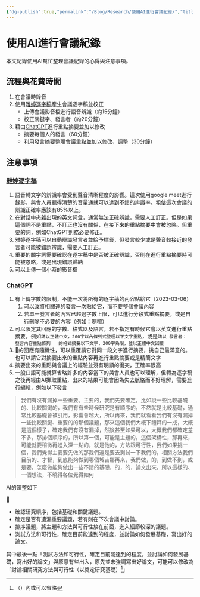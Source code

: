 ```yaml
---
{"dg-publish":true,"permalink":"/Blog/Research/使用AI進行會議紀錄/","title":"使用AI進行會議紀錄","tags":["blog","ai","chatgpt"]}
---
```



# 使用AI進行會議紀錄

本文紀錄使用AI幫忙整理會議紀錄的心得與注意事項。

## 流程與花費時間

1. 在會議時錄音
2. 使用[雅婷逐字稿](https://asr.yating.tw/)產生會議逐字稿並校正
   - 上傳會議影音檔進行語音辨識（約15分鐘）
   - 校正關鍵字、發言者（約20分鐘）
3. 藉由[ChatGPT](https://chat.openai.com/chat)進行重點摘要並加以修改
   - 摘要每個人的發言（60分鐘）
   - 利用發言摘要整理會議重點並加以修改、調整（30分鐘）

## 注意事項

### [雅婷逐字稿](https://asr.yating.tw/)

1. 語音轉文字的辨識率會受到聲音清晰程度的影響。這次使用google meet進行錄影，與會人員聽得清楚的音量通就可以達到不錯的辨識率。粗估這次會議的辨識正確率應該有85%以上。
2. 在對話中夾雜出現的英文詞彙，通常無法正確辨識，需要人工訂正。但是如果這個詞不是重點，不訂正也沒有關係，在接下來的重點摘要中會被忽略。但重要的詞，例如ChatGPT則務必要修正。
3. 雅婷逐字稿可以自動辨識發言者並給予標籤，但發言較少或是聲音較接近的發言者可能被錯誤辨識，需要人工訂正。
4. 重要的關字詞需要確認在逐字稿中是否被正確辨識，否則在進行重點摘要時可能被忽略，或是出現錯誤歸納
5. 可以上傳一個小時的影音檔

### [ChatGPT](https://chat.openai.com/chat)

1. 有上傳字數的限制，不能一次將所有的逐字稿的內容貼給它（2023-03-06）
   1. 可以改將相關連的發言一次貼給它，而不要整個會議內容
   2. 若單一發言者的內容已超過字數上限，可以進行分段式重點摘要，或是自行刪除不必要的內容（例如：寒喧）
2. 可以限定其回應的字數、格式以及語言，若不指定有時候它會以英文進行重點摘要。例如`請以正體中文，200字以內條列式整理以下文字重點`，或是`請以 發言者：  發言內容重點條列   的格式摘要以下文字，200字為限，並以正體中文回覆`
3. 🤖的回應有隨機性，可以重覆請它對同一段文字進行摘要，挑自己最滿意的。也可以請它對摘要出來的重點內容再進行重點摘要或是精簡文字
4. 摘要出來的重點與會議上的經驗並沒有明顯的衝突，正確率很高
5. 一般口語可能就算省略許多的內容當下的與會人員也可以理解，但轉為逐字稿之後再經由AI擷取重點，出來的結果可能會因為失去脈絡而不好理解，需要進行編輯，例如以下發言


> 我們有沒有漏掉一些重要。主要的，我們先要確定，比如說一些比較基礎的、比較關鍵的，我們有有些時候研究是有順序的，不然就是比較基礎，通常比較基礎會被引用，影響會越大，所以再來，我們就看看我們有沒有漏掉一些比較關鍵、重要的的那個議題，那來這個我們大概下禮拜的一成，大概是這個樣子，確定我們有沒有漏掉，然後甚至如果可以，大概我們都確定差不多，那排個順序的，所以第一個，可能是主題的，這個架構性，那再來，可能就要稍微再進入深一點的，就是他的，方法跟可行性，我們如果挑一個，我們覺得主要要先做的那我們還是要去測試一下我們的，相關方法我們目前的、才智，到底能夠做到哪個城吉娜再來，我們做，的，到做不到，或是要，怎麼做能夠做出一些不錯的基礎，的，的，論文出來，所以這樣的、一個想法，不曉得各位覺得如何


AI的匯整如下

 🤖
 - 確認研究順序，包括基礎和關鍵議題。
 - 確定是否有遺漏重要議題，若有則在下次會議中討論。
 - 排序議題，將主題和方法與可行性放在前面，進入細節較深的議題。
 - 測試方法和可行性，確定目前能達到的程度，並討論如何發展基礎，寫出好的論文。

其中最後一點「測試方法和可行性，確定目前能達到的程度，並討論如何發展基礎，寫出好的論文」與原意有些出入，原先並未強調寫出好論文，可能可以修改為「討論相關研究方法與可行性（以奠定研究基礎）[^1]」

[^1]: （）內或可以省略